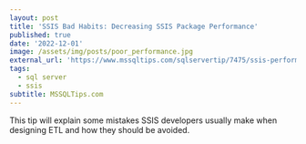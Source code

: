 ```yaml
---
layout: post
title: 'SSIS Bad Habits: Decreasing SSIS Package Performance'
published: true
date: '2022-12-01'
image: /assets/img/posts/poor_performance.jpg
external_url: 'https://www.mssqltips.com/sqlservertip/7475/ssis-performance-tuning-design-etl-pipelines/?utm_source=HadiFadlallah'
tags:
  - sql server
  - ssis
subtitle: MSSQLTips.com
---
```

This tip will explain some mistakes SSIS developers usually make when designing ETL and how they should be avoided.
